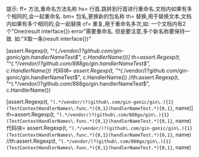 提示:
ff= 方法,重命名方法名称
hs= 行首,跳转到行首进行重命名.文档内如果有多个相同的,会一起重命名.
bm= 包名,更换新的包名称
th= 替换,用于替换文本,文档内如果有多个相同的,会一起替换
cf= 重复,用于重命名多次,如: 一个文档内有2个"One(result interface{}) error"需要重命名.
    但是要注意,多个新名称要保持一致. 如:"X取一条(result interface{})"


[assert.Regexp(t, "^(.*/vendor/)?github.com/gin-gonic/gin.handlerNameTest$", c.HandlerName())]
th=assert.Regexp(t, "^(.*/vendor/)?github.com/888go/gin.handlerNameTest$", c.HandlerName())
代码块=	assert.Regexp(t, "^(.*/vendor/)?github.com/gin-gonic/gin.handlerNameTest$", c.HandlerName()) //th:assert.Regexp(t, "^(.*/vendor/)?github.com/888go/gin.handlerNameTest$", c.HandlerName())          

[assert.Regexp(t, `^(.*/vendor/)?(github\.com/gin-gonic/gin\.){1}(TestContextHandlerNames\.func.*){0,1}(handlerNameTest.*){0,1}`, name)]
th=assert.Regexp(t, `^(.*/vendor/)?(github\.com/888go/gin\.){1}(TestContextHandlerNames\.func.*){0,1}(handlerNameTest.*){0,1}`, name)
代码块=		assert.Regexp(t, `^(.*/vendor/)?(github\.com/gin-gonic/gin\.){1}(TestContextHandlerNames\.func.*){0,1}(handlerNameTest.*){0,1}`, name) //th:assert.Regexp(t, `^(.*/vendor/)?(github\.com/888go/gin\.){1}(TestContextHandlerNames\.func.*){0,1}(handlerNameTest.*){0,1}`, name)          
